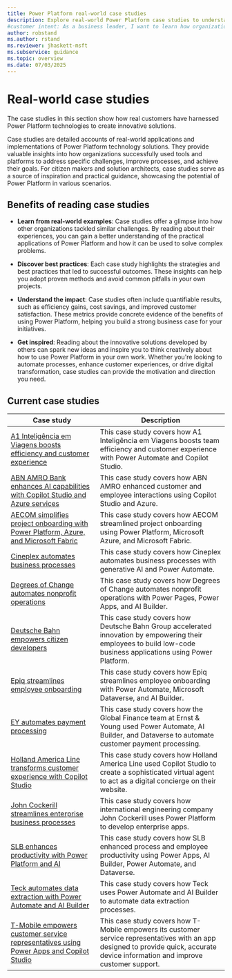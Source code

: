 ```yaml
---
title: Power Platform real-world case studies
description: Explore real-world Power Platform case studies to understand how customers create innovative solutions, improve processes, and achieve goals.
#customer intent: As a business leader, I want to learn how organizations use Power Platform so that I can identify solutions for my own challenges.
author: robstand
ms.author: rstand
ms.reviewer: jhaskett-msft
ms.subservice: guidance
ms.topic: overview
ms.date: 07/03/2025
---
```


# Real-world case studies

The case studies in this section show how real customers have harnessed Power Platform technologies to create innovative solutions.

Case studies are detailed accounts of real-world applications and implementations of Power Platform technology solutions. They provide valuable insights into how organizations successfully used tools and platforms to address specific challenges, improve processes, and achieve their goals. For citizen makers and solution architects, case studies serve as a source of inspiration and practical guidance, showcasing the potential of Power Platform in various scenarios.

## Benefits of reading case studies

- **Learn from real-world examples**: Case studies offer a glimpse into how other organizations tackled similar challenges. By reading about their experiences, you can gain a better understanding of the practical applications of Power Platform and how it can be used to solve complex problems.

- **Discover best practices**: Each case study highlights the strategies and best practices that led to successful outcomes. These insights can help you adopt proven methods and avoid common pitfalls in your own projects.

- **Understand the impact**: Case studies often include quantifiable results, such as efficiency gains, cost savings, and improved customer satisfaction. These metrics provide concrete evidence of the benefits of using Power Platform, helping you build a strong business case for your initiatives.

- **Get inspired**: Reading about the innovative solutions developed by others can spark new ideas and inspire you to think creatively about how to use Power Platform in your own work. Whether you're looking to automate processes, enhance customer experiences, or drive digital transformation, case studies can provide the motivation and direction you need.
 
## Current case studies

| Case study | Description |
| --- | --- |
| [A1 Inteligência em Viagens boosts efficiency and customer experience](boost-efficiency-experience-case-study.md) | This case study covers how A1 Inteligência em Viagens boosts team efficiency and customer experience with Power Automate and Copilot Studio. |
| [ABN AMRO Bank enhances AI capabilities with Copilot Studio and Azure services](abn-amro-enhances-ai.md) | This case study covers how ABN AMRO enhanced customer and employee interactions using Copilot Studio and Azure. |
| [AECOM simplifies project onboarding with Power Platform, Azure, and Microsoft Fabric](aecom-streamlined-onboarding.md) | This case study covers how AECOM streamlined project onboarding using Power Platform, Microsoft Azure, and Microsoft Fabric. |
| [Cineplex automates business processes](automate-business-processes.md) | This case study covers how Cineplex automates business processes with generative AI and Power Automate. |
| [Degrees of Change automates nonprofit operations](nonprofit.md) | This case study covers how Degrees of Change automates nonprofit operations with Power Pages, Power Apps, and AI Builder. |
| [Deutsche Bahn empowers citizen developers](db-empowers-citizen-devs.md) | This case study covers how Deutsche Bahn Group accelerated innovation by empowering their employees to build low-code business applications using Power Platform. |
| [Epiq streamlines employee onboarding](streamline-employee-onboarding.md) | This case study covers how Epiq streamlines employee onboarding with Power Automate, Microsoft Dataverse, and AI Builder. |
| [EY automates payment processing](global-finance.md) | This case study covers how the Global Finance team at Ernst & Young used Power Automate, AI Builder, and Dataverse to automate customer payment processing. |
| [Holland America Line transforms customer experience with Copilot Studio](holland-america-customer-experience.md) | This case study covers how Holland America Line used Copilot Studio to create a sophisticated virtual agent to act as a digital concierge on their website. |
| [John Cockerill streamlines enterprise business processes](engineering-time-tracking.md) | This case study covers how international engineering company John Cockerill uses Power Platform to develop enterprise apps. |
| [SLB enhances productivity with Power Platform and AI](slb-enhances-productivity.md) | This case study covers how SLB enhanced process and employee productivity using Power Apps, AI Builder, Power Automate, and Dataverse. |
| [Teck automates data extraction with Power Automate and AI Builder](teck-automates-data-extraction.md) | This case study covers how Teck uses Power Automate and AI Builder to automate data extraction processes. |
| [T-Mobile empowers customer service representatives using Power Apps and Copilot Studio](tmobile-empowers-customer-service.md) | This case study covers how T-Mobile empowers its customer service representatives with an app designed to provide quick, accurate device information and improve customer support. |
